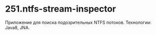 # 251.ntfs-stream-inspector
Приложение для поиска подозрительных NTFS потоков. Технологии: Java8, JNA.
